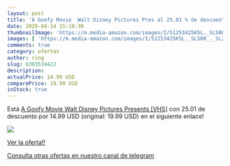 ```yaml
---
layout: post
title: 'A Goofy Movie  Walt Disney Pictures Pres al 25.01 % de descuento'
date: 2020-04-14 15:19:30
thumbnailImage: 'https://m.media-amazon.com/images/I/51253425K5L._SL500_._SL200_.jpg'
images: [ 'https://m.media-amazon.com/images/I/51253425K5L._SL500_._SL200_.jpg' ]
comments: true
category: ofertas
author: ring
slug: 6303534422
description:
actualPrice: 14.99 USD
comparePrice: 19.99 USD
inStock: true
---
```


Está [A Goofy Movie  Walt Disney Pictures Presents  [VHS]](https://www.amazon.com/dp/6303534422/?tag=redken08-20) con 25.01 de descuento por 14.99 USD (original: 19.99 USD) en el siguiente enlace!

[![](https://m.media-amazon.com/images/I/51253425K5L._SL500_._SL200_.jpg)](https://www.amazon.com/dp/6303534422/?tag=redken08-20)

[Ver la oferta!!](https://www.amazon.com/dp/6303534422/?tag=redken08-20)

[Consulta otras ofertas en nuestro canal de telegram](https://t.me/s/ofertas25)
